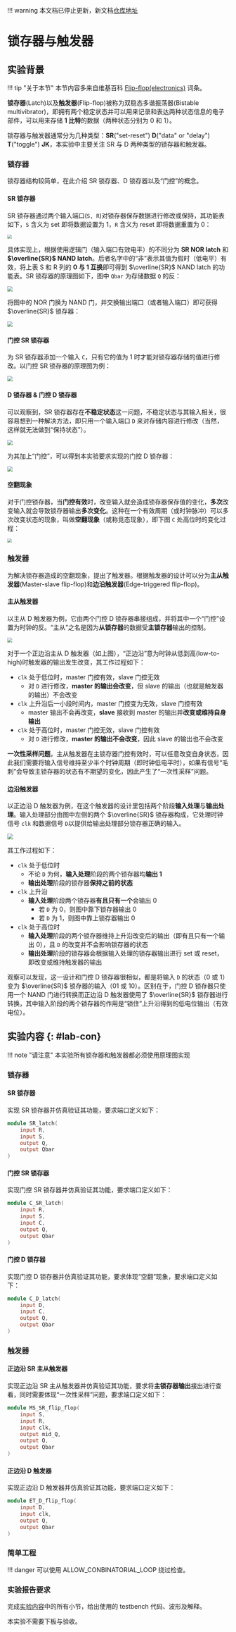 !!! warning 
    本文档已停止更新，新文档[仓库地址](https://github.com/Guahao31/2024_DD)

# 锁存器与触发器

## 实验背景

!!! tip "关于本节"
    本节内容多来自维基百科 [Flip-flop(electronics)](https://en.wikipedia.org/wiki/Flip-flop_(electronics)) 词条。

**锁存器**(Latch)以及**触发器**(Flip-flop)被称为双稳态多谐振荡器(Bistable multivibrator)，即拥有两个稳定状态并可以用来记录和表达两种状态信息的电子部件，可以用来存储 **1 比特**的数据（两种状态分别为 0 和 1）。

锁存器与触发器通常分为几种类型：**SR**("set-reset") **D**("data" or "delay") **T**("toggle") **JK**，本实验中主要关注 SR 与 D 两种类型的锁存器和触发器。

### 锁存器

锁存器结构较简单，在此介绍 SR 锁存器、D 锁存器以及“门控”的概念。

#### SR 锁存器

SR 锁存器通过两个输入端口(`S, R`)对锁存器保存数据进行修改或保持，其功能表如下，`S` 含义为 set 即将数据设置为 1，`R` 含义为 reset 即将数据重置为 0：

<img src="../pic/sr-latch-truth-table.png" style="display: block; margin: 0 auto; zoom:60%">

具体实现上，根据使用逻辑门（输入端口有效电平）的不同分为 **SR NOR latch** 和 **$\overline{SR}$ NAND latch**。后者名字中的“非”表示其值为假时（低电平）有效，将上表 S 和 R 列的 **0 与 1 互换**即可得到 $\overline{SR}$ NAND latch 的功能表。SR 锁存器的原理图如下，图中 `Qbar` 为存储数据 `Q` 的反：

<img src="../pic/circuit-sr-latch.png" style="zoom: 75%">

将图中的 NOR 门换为 NAND 门，并交换输出端口（或者输入端口）即可获得 $\overline{SR}$ 锁存器：

<img src="../pic/circuit-snrn-latch.png" style="zoom: 75%">

#### 门控 SR 锁存器

为 SR 锁存器添加一个输入 `C`，只有它的值为 1 时才能对锁存器存储的值进行修改。以门控 SR 锁存器的原理图为例：

<img src="../pic/circuit-csr-latch.png" style="zoom: 75%">

#### D 锁存器 & 门控 D 锁存器

可以观察到，SR 锁存器存在**不稳定状态**这一问题，不稳定状态与其输入相关，很容易想到一种解决方法，即只用一个输入端口 `D` 来对存储内容进行修改（当然，这样就无法做到“保持状态”）。

<img src="../pic/circuit-d-latch.png" style="zoom: 75%">

为其加上“门控”，可以得到本实验要求实现的门控 D 锁存器：

<img src="../pic/circuit-cd-latch.png" style="zoom: 75%">

#### 空翻现象

对于门控锁存器，当**门控有效**时，改变输入就会造成锁存器保存值的变化，**多次**改变输入就会导致锁存器输出**多次变化**。这种在一个有效周期（或时钟脉冲）可以多次改变状态的现象，叫做**空翻现象**（或称竞态现象），即下图 `C` 处高位时的变化过程：

<img src="../pic/hazard.png" style="display: block; margin: 0 auto; zoom:60%">

### 触发器

为解决锁存器造成的空翻现象，提出了触发器。根据触发器的设计可以分为**主从触发器**(Master-slave flip-flop)和**边沿触发器**(Edge-triggered flip-flop)。

#### 主从触发器

以主从 D 触发器为例，它由两个门控 D 锁存器串接组成，并将其中一个“门控”设置为时钟的反。“主从”之名是因为**从锁存器**的数据受**主锁存器**输出的控制。

<img src="../pic/circuit-ms-d-ff.png" style="zoom: 70%">

对于一个正边沿主从 D 触发器（如上图），“正边沿”意为时钟从低到高(low-to-high)时触发器的输出发生改变，其工作过程如下：

* `clk` 处于低位时，master 门控有效，slave 门控无效
    * 对 `D` 进行修改，**master 的输出会改变**，但 slave 的输出（也就是触发器的输出）不会改变
* `clk` 上升沿后一小段时间内，master 门控变为无效，slave 门控有效
    * master 输出不会再改变，**slave** 接收到 master 的输出并**改变或维持自身输出**
* `clk` 处于高位时，master 门控无效，slave 门控有效
    * 对 `D` 进行修改，**master 的输出不会改变**，因此 slave 的输出也不会改变

**一次性采样问题**，主从触发器在主锁存器门控有效时，可以任意改变自身状态，因此我们需要将输入信号维持至少半个时钟周期（即时钟低电平时），如果有信号“毛刺”会导致主锁存器的状态有不期望的变化，因此产生了“一次性采样”问题。

#### 边沿触发器

以正边沿 D 触发器为例，在这个触发器的设计里包括两个阶段**输入处理**与**输出处理**。输入处理部分由图中左侧的两个 $\overline{SR}$ 锁存器构成，它处理时钟信号 `clk` 和数据信号 `D`以提供给输出处理部分锁存器正确的输入。

<img src="../pic/circuit-et-d-ff.png" style="zoom: 80%">

其工作过程如下：

* `clk` 处于低位时
    * 不论 `D` 为何，**输入处理**阶段的两个锁存器均**输出 1**
    * **输出处理**阶段的锁存器**保持之前的状态**
* `clk` 上升沿
    * **输入处理**阶段两个锁存器**有且只有一个**会输出 0
        * 若 `D` 为 0，则图中靠下锁存器输出 0
        * 若 `D` 为 1，则图中靠上锁存器输出 0
* `clk` 处于高位时
    * **输入处理**阶段的两个锁存器维持上升沿改变后的输出（即有且只有一个输出 0），且 `D` 的改变并不会影响锁存器的状态
    * **输出处理**阶段的锁存器会根据输入处理的锁存器输出进行 set 或 reset，即改变或维持触发器的输出

观察可以发现，这一设计和门控 D 锁存器很相似，都是将输入 `D` 的状态（0 或 1）变为 $\overline{SR}$ 锁存器的输入（01 或 10）。区别在于，门控 D 锁存器只使用一个 NAND 门进行转换而正边沿 D 触发器使用了 $\overline{SR}$ 锁存器进行转换，其中输入阶段的两个锁存器的作用是“锁住”上升沿得到的低电位输出（有效电位）。

## 实验内容 {: #lab-con}

!!! note "请注意"
    本实验所有锁存器和触发器都必须使用原理图实现

### 锁存器

#### SR 锁存器

实现 SR 锁存器并仿真验证其功能，要求端口定义如下：

```verilog linenums="1"
module SR_latch(
    input R,
    input S,
    output Q,
    output Qbar
)
```

#### 门控 SR 锁存器

实现门控 SR 锁存器并仿真验证其功能，要求端口定义如下：

```verilog linenums="1"
module C_SR_latch(
    input R,
    input S,
    input C,
    output Q,
    output Qbar
)
```

#### 门控 D 锁存器

实现门控 D 锁存器并仿真验证其功能，要求体现“空翻”现象，要求端口定义如下：

```verilog linenums="1"
module C_D_latch(
    input D,
    input C,
    output Q,
    output Qbar
)
```

### 触发器

#### 正边沿 SR 主从触发器

实现正边沿 SR 主从触发器并仿真验证其功能，要求将**主锁存器输出**接出进行查看，同时需要体现“一次性采样”问题，要求端口定义如下：

```verilog linenums="1"
module MS_SR_flip_flop(
    input S,
    input R,
    input clk,
    output mid_Q,
    output Q,
    output Qbar
)
```

#### 正边沿 D 触发器

实现正边沿 D 触发器并仿真验证其功能，要求端口定义如下：

```verilog linenums="1"
module ET_D_flip_flop(
    input D,
    input clk,
    output Q,
    output Qbar
)
```

### 简单工程

!!! danger
    可以使用 ALLOW_CONBINATORIAL_LOOP 绕过检查。

<!-- 使用一个简单的工程下板观察实现的几种锁存器和触发器的行为与现象。 -->

### 实验报告要求

完成[实验内容](#lab-con)中的所有小节，给出使用的 testbench 代码、波形及解释。

本实验不需要下板与验收。
